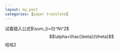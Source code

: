 ```yaml
---
layout: my_post
categories: [paper translate]
---
```



试着插入公式$\sum_{i=0}^Ni^2$
$$\alpha=\frac{\beta}{\theta}$$
哈哈2
